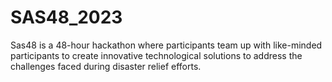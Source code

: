 # SAS48_2023
Sas48 is a 48-hour hackathon where participants team up with like-minded participants to create innovative technological solutions to address the challenges faced during disaster relief efforts. 
